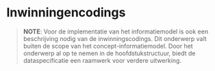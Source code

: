 # Inwinningencodings

> **NOTE**: Voor de implementatie van het informatiemodel is ook een beschrijving nodig van de inwinningscodings. Dit onderwerp valt buiten de scope van het concept-informatiemodel. Door het onderwerp al op te nemen in de hoofdstukstructuur, biedt de dataspecificatie een raamwerk voor verdere uitwerking.